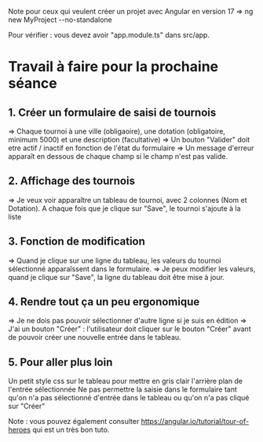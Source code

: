 Note pour ceux qui veulent créer un projet avec Angular en version 17
=> ng new MyProject --no-standalone

Pour vérifier : vous devez avoir "app.module.ts" dans src/app.

# Travail à faire pour la prochaine séance
## 1. Créer un formulaire de saisi de tournois
=> Chaque tournoi à une ville (obligaoire), une dotation (obligatoire, minimum 5000) et une description (facultative)
=> Un bouton "Valider" doit etre actif / inactif en fonction de l'état du formulaire
=> Un message d'erreur apparaît en dessous de chaque champ si le champ n'est pas valide.

## 2. Affichage des tournois
   => Je veux voir apparaître un tableau de tournoi, avec 2 colonnes (Nom et Dotation). A chaque fois que je clique sur "Save", le tournoi s'ajoute à la liste

## 3. Fonction de modification
=> Quand je clique sur une ligne du tableau, les valeurs du tournoi sélectionné apparaîssent dans le formulaire.
=> Je peux modifier les valeurs, quand je clique sur "Save", la ligne du tableau doit être mise à jour.

## 4. Rendre tout ça un peu ergonomique
=> Je ne dois pas pouvoir sélectionner d'autre ligne si je suis en édition
=> J'ai un bouton "Créer" : l'utilisateur doit cliquer sur le bouton "Créer" avant de pouvoir créer une nouvelle entrée dans le tableau.

## 5. Pour aller plus loin
Un petit style css sur le tableau pour mettre en gris clair l'arrière plan de l'entrée sélectionnée
Ne pas permettre la saisie dans le formulaire tant qu'on n'a pas sélectionné d'entrée dans le tableau ou qu'on n'a pas cliqué sur "Créer"


Note : vous pouvez également consulter https://angular.io/tutorial/tour-of-heroes qui est un très bon tuto.

